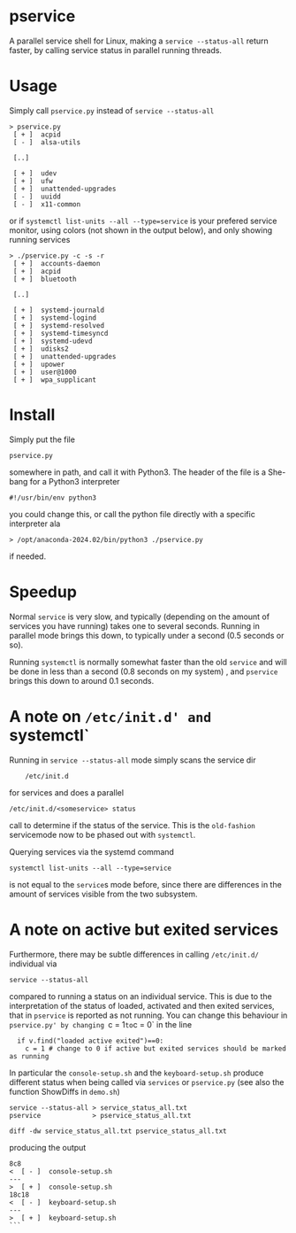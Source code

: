 # pservice

A parallel service shell for Linux, making a `service --status-all` return
faster, by calling service status in parallel running threads.

# Usage

Simply call `pservice.py` instead of `service --status-all` 

```
> pservice.py
 [ + ]  acpid
 [ - ]  alsa-utils
 
 [..]
 
 [ + ]  udev
 [ + ]  ufw
 [ + ]  unattended-upgrades
 [ - ]  uuidd
 [ - ]  x11-common
```


or if `systemctl list-units --all --type=service` is your prefered service
monitor, using colors (not shown in the output below), and only showing running services

```
> ./pservice.py -c -s -r
 [ + ]  accounts-daemon
 [ + ]  acpid
 [ + ]  bluetooth

 [..]

 [ + ]  systemd-journald
 [ + ]  systemd-logind
 [ + ]  systemd-resolved
 [ + ]  systemd-timesyncd
 [ + ]  systemd-udevd
 [ + ]  udisks2
 [ + ]  unattended-upgrades
 [ + ]  upower
 [ + ]  user@1000
 [ + ]  wpa_supplicant
```

# Install

Simply put the file
```
pservice.py
```
somewhere in path, and call it with Python3. The header of the file is a
She-bang for a Python3 interpreter

```
#!/usr/bin/env python3
```
you could change this, or call the python file directly with a specific
interpreter ala

```
> /opt/anaconda-2024.02/bin/python3 ./pservice.py 
```
if needed.

# Speedup

Normal `service` is very slow, and typically (depending on the amount of
services you have running) takes one to several seconds.  Running in parallel
mode brings this down, to typically under a second (0.5 seconds or so).

Running `systemctl` is normally somewhat faster than the old `service` and
will be done in less than a second (0.8 seconds on my system) , and
`pservice` brings this down to around 0.1 seconds.

# A note on `/etc/init.d' and `systemctl`

Running in `service --status-all` mode simply scans the service dir

```
	/etc/init.d
```

for services and does a parallel 

```
/etc/init.d/<someservice> status
```

call to determine if the status of the service. This is the `old-fashion`
servicemode now to be phased out with `systemctl`.

Querying services via the systemd command

```
systemctl list-units --all --type=service
```

is not equal to the `service`s mode before, since there are differences in
the amount of services visible from the two subsystem.

# A note on active but exited services 

Furthermore, there may be subtle differences in calling `/etc/init.d/`
individual via

```
service --status-all
```

compared to running a status on an individual service. This is due to the
interpretation of the status of loaded, activated and then exited services,
that in `pservice` is reported as not running. You can change this behaviour
in `pservice.py' by changing `c = 1` to `c = 0` in the line

```
  if v.find("loaded active exited")==0:
  	c = 1 # change to 0 if active but exited services should be marked as running
```

In particular the `console-setup.sh` and the `keyboard-setup.sh` produce
different status when being called via `services` or `pservice.py` (see also
the function ShowDiffs in `demo.sh`)

```
service --status-all > service_status_all.txt
pservice             > pservice_status_all.txt

diff -dw service_status_all.txt pservice_status_all.txt

``` 

producing the output

````
8c8
<  [ - ]  console-setup.sh
---
>  [ + ]  console-setup.sh
18c18
<  [ - ]  keyboard-setup.sh
---
>  [ + ]  keyboard-setup.sh
```